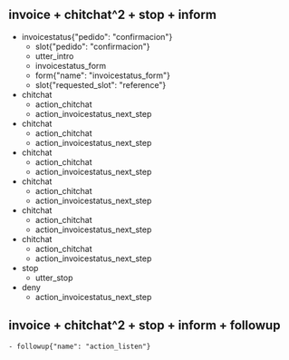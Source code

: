 ## invoice + chitchat^2 + stop + inform
* invoicestatus{"pedido": "confirmacion"}
    - slot{"pedido": "confirmacion"}
    - utter_intro
    - invoicestatus_form
    - form{"name": "invoicestatus_form"}
    - slot{"requested_slot": "reference"}
* chitchat
    - action_chitchat
    - action_invoicestatus_next_step
* chitchat
    - action_chitchat
    - action_invoicestatus_next_step
* chitchat
    - action_chitchat
    - action_invoicestatus_next_step
* chitchat
    - action_chitchat
    - action_invoicestatus_next_step
* chitchat
    - action_chitchat
    - action_invoicestatus_next_step
* chitchat
    - action_chitchat
    - action_invoicestatus_next_step
* stop
    - utter_stop
* deny
    - action_invoicestatus_next_step

## invoice + chitchat^2 + stop + inform + followup
    - followup{"name": "action_listen"}
